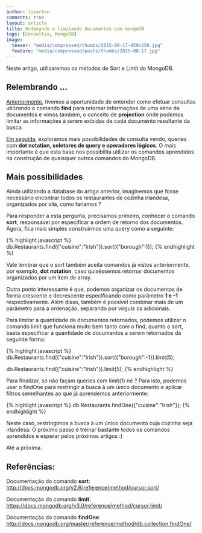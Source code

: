 ```yaml
---
author: liverton
comments: true
layout: article
title: Ordenando e limitando documentos com mongoDB
tags: [Consultas, MongoDB]
image:
  teaser: "media/compressed/thumbs/2015-08-17-450x250.jpg"
  feature: "media/compressed/posts/thumbs/2015-08-17.jpg"
---
```


Neste artigo, utilizaremos os métodos de Sort e Limit do MongoDB.

## **Relembrando** **…**

[Anteriormente][link-post-primeiro-artigo], tivemos a oportunidade de entender como efetuar consultas utilizando o comando **find** para retornar informações de uma série de documentos e vimos também, o conceito de **projection** onde podemos limitar as informações à serem exibidas de cada documento resultante da busca.

[Em seguida][link-post-segundo-artigo], exploramos mais possibilidades de consulta vendo, queries com **dot notation, seletores de query e operadores lógicos**. O mais importante é que esta base nos possibilita utilizar os comandos aprendidos na construção de quaisquer outros comandos do MongoDB.

## **Mais possibilidades**

Ainda utilizando a database do artigo anterior, imaginemos que fosse necessário encontrar todos os restaurantes de cozinha irlandesa, organizados por vila, como faríamos ?

Para responder a esta pergunta, precisamos primeiro, conhecer o comando **sort**, responsável por especificar a ordem de retorno dos documentos. Agora, fica mais simples construirmos uma query como a seguinte:

{% highlight javascript %}
db.Restaurants.find({"cuisine":"Irish"}).sort({"borough":1});
{% endhighlight %}

Vale lembrar que o sort também aceita comandos já vistos anteriormente, por exemplo, **dot notation**, caso quiséssemos retornar documentos organizados por um item de array.

Outro ponto interessante é que, podemos organizar os documentos de forma crescente e decrescente especificando como parâmetro **1 e -1** respectivamente. Além disso, também é possível combinar mais de um parâmetro para a ordenação, separando por vírgula os adicionais.

Para limitar a quantidade de documentos retornados, podemos utilizar o comando limit que funciona muito bem tanto com o find, quanto o sort, basta especificar a quantidade de documentos a serem retornados da seguinte forma:

{% highlight javascript %}
db.Restaurants.find({"cuisine":"Irish"}).sort({"borough":-1}).limit(5);

db.Restaurants.find({"cuisine":"Irish"}).limit(5);
{% endhighlight %}

Para finalizar, só não façam queries com limit(1) né ?  Para isto, podemos usar o findOne para restringir a busca à um único documento e aplicar filtros semelhantes ao que já aprendemos anteriormente:

{% highlight javascript %}
db.Restaurants.findOne({"cuisine":"Irish"});
{% endhighlight %}

Neste caso, restringimos a busca à um único documento cuja cozinha seja irlandesa.
O próximo passo é treinar bastante todos os comandos aprendidos e esperar pelos próximos artigos :)

Até a próxima.

## **Referências:**

Documentação do comando **sort**: http://docs.mongodb.org/v2.6/reference/method/cursor.sort/

Documentação do comando **limit**: https://docs.mongodb.org/v3.0/reference/method/cursor.limit/

Documentação do comando **findOne**: http://docs.mongodb.org/master/reference/method/db.collection.findOne/

[link-post-primeiro-artigo]:/mongodb/primeiras-consultas-com-mongodb/
[link-post-segundo-artigo]:/mongodb/seletores-query-operadores-logicos-mongodb/
